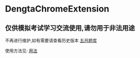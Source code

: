 # DengtaChromeExtension

## 仅供模拟考试学习交流使用,请勿用于非法用途

不再进行维护,如有需要请查看历史版本 [五月题库](https://github.com/tyrad/DengtaChromeExtension/tree/五月题库)


使用方法见: [用法](https://github.com/tyrad/DengtaChromeExtension/issues/1)
